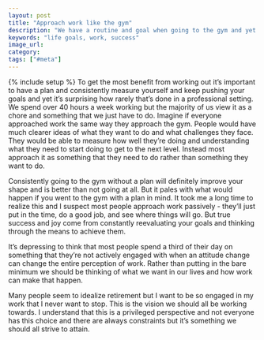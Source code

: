 ```yaml
---
layout: post
title: "Approach work like the gym"
description: "We have a routine and goal when going to the gym and yet for something we spend 8 hours at each day we do not. This is crazy."
keywords: "life goals, work, success"
image_url:
category:
tags: ["#meta"]
---
```

{% include setup %}
To get the most benefit from working out it’s important to have a plan and consistently measure yourself and keep pushing your goals and yet it’s surprising how rarely that’s done in a professional setting. We spend over 40 hours a week working but the majority of us view it as a chore and something that we just have to do. Imagine if everyone approached work the same way they approach the gym. People would have much clearer ideas of what they want to do and what challenges they face. They would be able to measure how well they’re doing and understanding what they need to start doing to get to the next level. Instead most approach it as something that they need to do rather than something they want to do.

Consistently going to the gym without a plan will definitely improve your shape and is better than not going at all. But it pales with what would happen if you went to the gym with a plan in mind. It took me a long time to realize this and I suspect most people approach work passively - they’ll just put in the time, do a good job, and see where things will go. But true success and joy come from constantly reevaluating your goals and thinking through the means to achieve them.

It’s depressing to think that most people spend a third of their day on something that they’re not actively engaged with when an attitude change can change the entire perception of work. Rather than putting in the bare minimum we should be thinking of what we want in our lives and how work can make that happen.

Many people seem to idealize retirement but I want to be so engaged in my work that I never want to stop. This is the vision we should all be working towards. I understand that this is a privileged perspective and not everyone has this choice and there are always constraints but it’s something we should all strive to attain.
